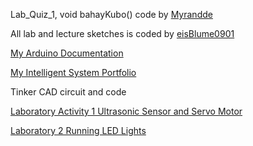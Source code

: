 Lab_Quiz_1, void bahayKubo() code by <a href="https://github.com/Myrandde">Myrandde</a>

All lab and lecture sketches is coded by <a href="https://github.com/eisBlume0901">eisBlume0901</a>

<a href="https://docs.google.com/document/d/1cv6DzRcRh212yKM68--npwox0QnZuTwtCOb-NSjAmKo/edit?usp=sharing">My Arduino Documentation</a>

<a href="https://www.canva.com/design/DAGkmuOGyaw/iO5xt8f-Pfx9e8cbS0ZyRA/edit?utm_content=DAGkmuOGyaw&utm_campaign=designshare&utm_medium=link2&utm_source=sharebutton">My Intelligent System Portfolio</a>

Tinker CAD circuit and code

<a href="https://www.tinkercad.com/things/7ty1JCGg3q8-laboratory-activity-1-ultrasonic-sensor-and-servo-motor?sharecode=55Vj_YEamD3OB17g4ltqvxfPY530tvruXSsrhCgz3yk">Laboratory Activity 1 Ultrasonic Sensor and Servo Motor</a>

<a href="https://www.tinkercad.com/things/1DI7gxj3RvJ-laboratory-2-running-led-lights?sharecode=b7UZ1SHJrPnrUO1mnwiGXKt-Gu5zZcrnhbWifiLJewU">Laboratory 2 Running LED Lights</a>


